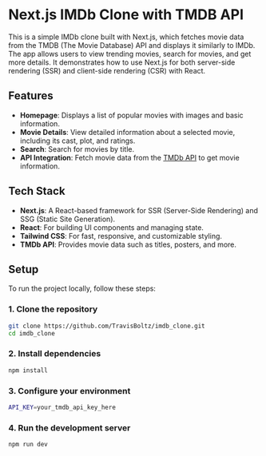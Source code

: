 # Next.js IMDb Clone with TMDB API

This is a simple IMDb clone built with Next.js, which fetches movie data from the TMDB (The Movie Database) API and displays it similarly to IMDb. The app allows users to view trending movies, search for movies, and get more details. It demonstrates how to use Next.js for both server-side rendering (SSR) and client-side rendering (CSR) with React.

## Features

- **Homepage**: Displays a list of popular movies with images and basic information.
- **Movie Details**: View detailed information about a selected movie, including its cast, plot, and ratings.
- **Search**: Search for movies by title.
- **API Integration**: Fetch movie data from the [TMDb API](https://www.themoviedb.org/) to get movie information.

## Tech Stack

- **Next.js**: A React-based framework for SSR (Server-Side Rendering) and SSG (Static Site Generation).
- **React**: For building UI components and managing state.
- **Tailwind CSS**: For fast, responsive, and customizable styling.
- **TMDb API**: Provides movie data such as titles, posters, and more.

## Setup

To run the project locally, follow these steps:

### 1. Clone the repository

```bash
git clone https://github.com/TravisBoltz/imdb_clone.git
cd imdb_clone
```

### 2. Install dependencies

```bash
npm install
```

### 3. Configure your environment
```bash
API_KEY=your_tmdb_api_key_here
```
### 4. Run the development server
```bash
npm run dev
```